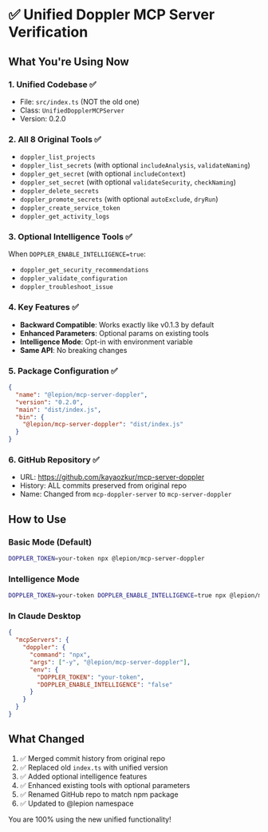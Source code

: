 # ✅ Unified Doppler MCP Server Verification

## What You're Using Now

### 1. **Unified Codebase** ✅
- File: `src/index.ts` (NOT the old one)
- Class: `UnifiedDopplerMCPServer`
- Version: 0.2.0

### 2. **All 8 Original Tools** ✅
- `doppler_list_projects`
- `doppler_list_secrets` (with optional `includeAnalysis`, `validateNaming`)
- `doppler_get_secret` (with optional `includeContext`)
- `doppler_set_secret` (with optional `validateSecurity`, `checkNaming`)
- `doppler_delete_secrets`
- `doppler_promote_secrets` (with optional `autoExclude`, `dryRun`)
- `doppler_create_service_token`
- `doppler_get_activity_logs`

### 3. **Optional Intelligence Tools** ✅
When `DOPPLER_ENABLE_INTELLIGENCE=true`:
- `doppler_get_security_recommendations`
- `doppler_validate_configuration`
- `doppler_troubleshoot_issue`

### 4. **Key Features** ✅
- **Backward Compatible**: Works exactly like v0.1.3 by default
- **Enhanced Parameters**: Optional params on existing tools
- **Intelligence Mode**: Opt-in with environment variable
- **Same API**: No breaking changes

### 5. **Package Configuration** ✅
```json
{
  "name": "@lepion/mcp-server-doppler",
  "version": "0.2.0",
  "main": "dist/index.js",
  "bin": {
    "@lepion/mcp-server-doppler": "dist/index.js"
  }
}
```

### 6. **GitHub Repository** ✅
- URL: https://github.com/kayaozkur/mcp-server-doppler
- History: ALL commits preserved from original repo
- Name: Changed from `mcp-doppler-server` to `mcp-server-doppler`

## How to Use

### Basic Mode (Default)
```bash
DOPPLER_TOKEN=your-token npx @lepion/mcp-server-doppler
```

### Intelligence Mode
```bash
DOPPLER_TOKEN=your-token DOPPLER_ENABLE_INTELLIGENCE=true npx @lepion/mcp-server-doppler
```

### In Claude Desktop
```json
{
  "mcpServers": {
    "doppler": {
      "command": "npx",
      "args": ["-y", "@lepion/mcp-server-doppler"],
      "env": {
        "DOPPLER_TOKEN": "your-token",
        "DOPPLER_ENABLE_INTELLIGENCE": "false"
      }
    }
  }
}
```

## What Changed
1. ✅ Merged commit history from original repo
2. ✅ Replaced old `index.ts` with unified version
3. ✅ Added optional intelligence features
4. ✅ Enhanced existing tools with optional parameters
5. ✅ Renamed GitHub repo to match npm package
6. ✅ Updated to @lepion namespace

You are 100% using the new unified functionality!